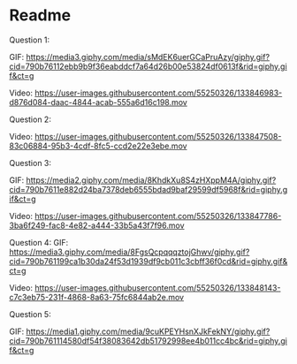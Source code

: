 # Readme

Question 1:

GIF: 
https://media3.giphy.com/media/sMdEK6uerGCaPruAzy/giphy.gif?cid=790b76112ebb9b9f36eabddcf7a64d26b00e53824df0613f&rid=giphy.gif&ct=g

Video: 
https://user-images.githubusercontent.com/55250326/133846983-d876d084-daac-4844-acab-555a6d16c198.mov

Question 2:

Video:
https://user-images.githubusercontent.com/55250326/133847508-83c06884-95b3-4cdf-8fc5-ccd2e22e3ebe.mov

Question 3:

GIF:
https://media2.giphy.com/media/8KhdkXu8S4zHXppM4A/giphy.gif?cid=790b7611e882d24ba7378deb6555bdad9baf29599df5968f&rid=giphy.gif&ct=g

Video:
https://user-images.githubusercontent.com/55250326/133847786-3ba6f249-fac8-4e82-a444-33b5a43f7f96.mov

Question 4:
GIF: 
https://media3.giphy.com/media/8FgsQcpqqqztojGhwv/giphy.gif?cid=790b761199ca1b30da24f53d1939df9cb011c3cbff36f0cd&rid=giphy.gif&ct=g

Video:
https://user-images.githubusercontent.com/55250326/133848143-c7c3eb75-231f-4868-8a63-75fc6844ab2e.mov

Question 5:

GIF:
https://media1.giphy.com/media/9cuKPEYHsnXJkFekNY/giphy.gif?cid=790b761114580df54f38083642db51792998ee4b011cc4bc&rid=giphy.gif&ct=g




